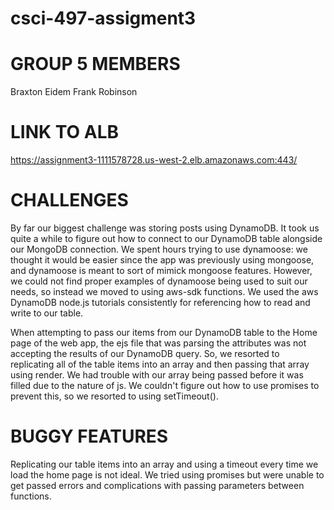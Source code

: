 # csci-497-assigment3

# GROUP 5 MEMBERS
Braxton Eidem
Frank Robinson

# LINK TO ALB
https://assignment3-1111578728.us-west-2.elb.amazonaws.com:443/

# CHALLENGES
By far our biggest challenge was storing posts using DynamoDB. It took us quite a while to figure out how to connect to our DynamoDB table alongside our MongoDB connection. We spent hours trying to use dynamoose: we thought it would be easier since the app was previously using mongoose, and dynamoose is meant to sort of mimick mongoose features. However, we could not find proper examples of  dynamoose being used to suit our needs, so instead we moved to using aws-sdk functions. We used the aws DynamoDB node.js tutorials consistently for referencing how to read and write to our table.

When attempting to pass our items from our DynamoDB table to the Home page of the web app, the ejs file that was parsing the attributes was not accepting the results of our DynamoDB query. So, we resorted to replicating all of the table items into an array and then  passing that array using render. We had trouble with our array being passed before it was filled due to the nature of js. We couldn't figure out how to use promises to prevent this, so we resorted to using setTimeout().

# BUGGY FEATURES

Replicating our table items into an array and using a timeout every time we load the home page is not ideal.
We tried using promises but were unable to get passed errors and complications with passing parameters between functions.